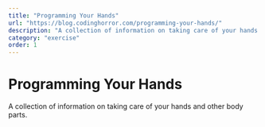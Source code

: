 ```yaml
---
title: "Programming Your Hands"
url: "https://blog.codinghorror.com/programming-your-hands/"
description: "A collection of information on taking care of your hands and other body parts."
category: "exercise"
order: 1
---
```


# Programming Your Hands

A collection of information on taking care of your hands and other body parts.